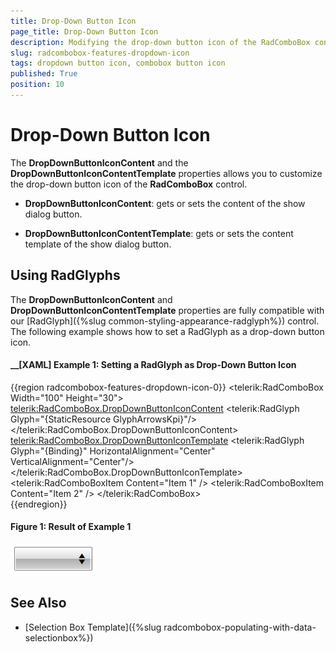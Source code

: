 ```yaml
---
title: Drop-Down Button Icon
page_title: Drop-Down Button Icon
description: Modifying the drop-down button icon of the RadComboBox control.
slug: radcombobox-features-dropdown-icon
tags: dropdown button icon, combobox button icon
published: True
position: 10
---
```


# Drop-Down Button Icon

The __DropDownButtonIconContent__ and the __DropDownButtonIconContentTemplate__ properties allows you to customize the drop-down button icon of the __RadComboBox__ control.

* __DropDownButtonIconContent__: gets or sets the content of the show dialog button.
	
* __DropDownButtonIconContentTemplate__: gets or sets the content template of the show dialog button.

## Using RadGlyphs
	
The __DropDownButtonIconContent__ and __DropDownButtonIconContentTemplate__ properties are fully compatible with our [RadGlyph]({%slug common-styling-appearance-radglyph%}) control. The following example shows how to set a RadGlyph as a drop-down button icon. 

#### __[XAML] Example 1: Setting a RadGlyph as Drop-Down Button Icon
{{region radcombobox-features-dropdown-icon-0}}
	<telerik:RadComboBox Width="100" Height="30">
		<telerik:RadComboBox.DropDownButtonIconContent>
			<telerik:RadGlyph Glyph="{StaticResource GlyphArrowsKpi}"/>
		</telerik:RadComboBox.DropDownButtonIconContent>
		<telerik:RadComboBox.DropDownButtonIconTemplate>
			<DataTemplate>
					<telerik:RadGlyph Glyph="{Binding}" HorizontalAlignment="Center" VerticalAlignment="Center"/>
			</DataTemplate>
		</telerik:RadComboBox.DropDownButtonIconTemplate>
		<telerik:RadComboBoxItem Content="Item 1" />
		<telerik:RadComboBoxItem Content="Item 2" />
	</telerik:RadComboBox>	
{{endregion}}

#### Figure 1: Result of Example 1
![](images/radcombobox-features-dropdown-button-icon-0.png)

## See Also
 * [Selection Box Template]({%slug radcombobox-populating-with-data-selectionbox%})